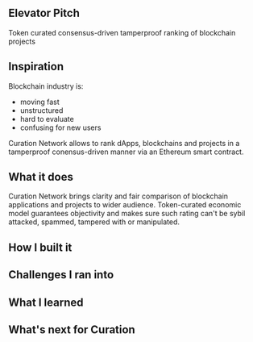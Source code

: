 ## Elevator Pitch
Token curated consensus-driven tamperproof ranking of blockchain projects

## Inspiration
Blockchain industry is:
- moving fast
- unstructured
- hard to evaluate
- confusing for new users

Curation Network allows to rank dApps, blockchains and projects in a tamperproof conensus-driven manner via an Ethereum smart contract.

## What it does
Curation Network brings clarity and fair comparison of blockchain applications and projects to wider audience. 
Token-curated economic model guarantees objectivity and makes sure such rating can't be sybil attacked, spammed, tampered with or manipulated.

 ## How I built it
 
 
 ## Challenges I ran into
 
 
 ## What I learned
 
 
 ## What's next for Curation
